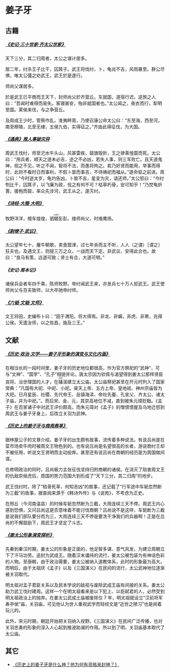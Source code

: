 # 姜子牙



## 古籍

##### [《史记·三十世家·齐太公世家》](https://so.gushiwen.cn/guwen/bookv_46653FD803893E4F0D6BAC27C4B75E01.aspx)

天下三分，其二归周者，太公之谋计居多。

居二年，纣杀王子比干，囚箕子。武王将伐纣，卜，龟兆不吉，风雨暴至。群公尽惧，唯太公彊之劝武王，武王於是遂行。

师尚父谋居多。

於是武王已平商而王天下，封师尚父於齐营丘。东就国，道宿行迟。逆旅之人曰：“吾闻时难得而易失。客寝甚安，殆非就国者也。”太公闻之，夜衣而行，犁明至国。莱侯来伐，与之争营丘。

及周成王少时，管蔡作乱，淮夷畔周，乃使召康公命太公曰：“东至海，西至河，南至穆陵，北至无棣，五侯九伯，实得征之。”齐由此得征伐，为大国。

##### [《通典》推人事破灾异](https://so.gushiwen.cn/guwen/bookv_46653FD803893E4F4829913B35E634BF.aspx)

周武王伐纣，师至汜水牛头山，风甚雷疾，鼓旗毁折，王之骖乘惶震而死。太公曰：“用兵者，顺天之道未必吉，逆之不必凶，若失人事，则三军败亡。且天道鬼神，视之不见，听之不闻，智将不法，而愚将拘之。若乃好贤而能用，举事而得时，此则不看时日而事利，不假卜筮而事吉，不待祷祀而福从。”遂命驱之前进。周公曰：“今时逆太岁，龟灼告凶，卜筮不吉，星变为灾，请还师。”太公怒曰：“今纣刳比干，囚箕子，以飞廉为政，伐之有何不可？枯草朽骨，安可知乎！”乃焚龟折蓍，援枹而鼓，率众先涉河，武王从之，遂灭纣。

##### [《诗经·大雅·大明》](https://so.gushiwen.cn/shiwenv_59017094d758.aspx)

牧野洋洋，檀车煌煌，驷<ruby>騵<rt>yuán</rt></ruby>彭彭。维师尚父，时维鹰扬。

##### [《尉缭子·武议》](https://so.gushiwen.cn/guwen/bookv_46653FD803893E4F9BBFD3F562255F4F.aspx)

太公望年七十，屠牛朝歌，卖食盟津，过七年余而主不听，人人（之谓）［谓之］狂夫也。及遇文王，则提三万之众，一战而天下定。非武议，安得此合也。故曰：“良马有策，远道可致；贤士有合，大道可明。”

##### 《史记·周本记》

诸侯兵会者车四千乘，陈师牧野。帝纣闻武王来，亦发兵七十万人拒武王。武王使师尚父与百夫致师，以大卒驰帝纣师。

##### [《六韬·文韬·文师》](https://so.gushiwen.cn/guwen/bookv_46653FD803893E4F008CEF7DF866F51C.aspx)

文王将田，史编布卜曰：“田于渭阳，将大得焉。非龙、非螭，非虎、非罴，兆得公侯。天遣汝师，以之佐昌，施及三王。”　

## 文献

##### [《历史·政治·文学——姜子牙形象的演变与文化内涵》](https://xueshu.baidu.com/usercenter/paper/show?paperid=1c6e0eu04s2b0c50cp0v0rf0gs087476)

在相当长的一段时间里，姜子牙的历史地位都很高，作为官方祭祀的“武神”，可与“文神”、“国学”、“孔子”相提并论。唐太宗因为钦佩与渴望得到姜太公那样贤臣良将、治世理国的人才，在<ruby>磻<rt>pán</rt></ruby>溪建立太公庙。太公庙祭祀甚至在开元时列入了国家常典：“凡国有大祀、中祀、小祀。昊天上帝、五方上帝、皇地祇、神州宗庙皆为大祀。日月星辰、社稷、先代帝王、岳镇海渎、帝社先蚕、孔宣父、齐太公、诸太子庙，并为中祀。”。而后宋、金、元，其崇高地位不减，直到被朱元璋贬黜。《孟子》在百家诸子中对武王评价颇高，而朱元璋对《孟子》的憎恨恨屋及乌地迁怒到周武王与姜子牙身上，后改立关羽为武神。

##### [《历史上的姜子牙与商周鼎革》](https://www.163.com/dy/article/FU6V9TPN05439SWW.html)

据林屋公子的文章介绍，姜子牙的出生颇有故事，流传着多种说法。有说吕尚是在菜市场卖牛肉时被周文王物色到的。也有说吕尚是名望很高的长者，游说商纣王却不被任用，听说文王贤明而主动投奔。甚至还有说吕尚在商朝的经历是为周国做间谍。

在修明政治的同时，吕尚极力主张征伐坚持归附商朝的诸侯。在消灭了陷害周文王的仇敌崇侯虎后，周国的势力范围大到形成了“天下三分，其二归周”的地步。

武王伐纣时，除了“枯骨死草，何知吉凶”的故事，还记载了“行军途中车轭忽然断为三截”的故事，据查阅来源于《韩诗外传》与《说苑》，不考虑为正史。

在邢丘（今河南温县）的时候车轭忽然断为三截，大雨连续三天不停。周武王内心感到恐惧，又问吕尚这是否意味着不能讨伐商朝？吕尚说不是这样，车轭断为三截是说我们部队要分而为三，大雨连续三天不停是要洗干净我们的兵器啊！正是在吕尚的不懈鼓励下，周武王才坚定了斗志。

##### [《姜太公形象演变探析》](https://xueshu.baidu.com/usercenter/paper/show?paperid=11180jr09y6b0x40v06e0c70vw699859)

先秦到秦汉时期，姜太公的形象是正面的，他足智多谋、意气风发，为建立周朝立下了汗马功劳。追封为武成王。随着汉末谶纬的流行，姜太公被包装为有神话色彩的人物。至唐朝，由于政治需要，姜太公被纳入道教体系，此时的形象最为高大。而明后，由于太祖厌《孟子》以及《三国演义》在民间的流行，太公武神地位逐渐被关羽取代。

明太祖对盂子君臣关系以及民本学说的敌视与废除武成王庙有间接的关系。姜太公助力武工伐纣建周。这样一个在明太祖看来是以下犯上、以臣弑君的人，必然受到明太祖政治上的抛弃。在姜太公武成土庙被废除仅 7 年，明太祖就设立“汉前将军寿亭侯”庙，关羽庙，可见他认为世人重视武学而轻经文是“近世之陋习”也是闹着玩儿的。

此外，宋元时期，朝廷开始把关羽纳入视野。《三国演义》在民间广泛传播，也对关羽忠勇的形象的深入人心起到推波助澜的作用。所以到了明，关羽庙基本取代了太公庙。

## 其它

* [《历史上的姜子牙是什么神？他为何有资格来封神？》](https://baijiahao.baidu.com/s?id=1664777724812355256)
